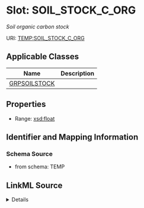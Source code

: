 # Slot: SOIL_STOCK_C_ORG
_Soil organic carbon stock_


URI: [TEMP:SOIL_STOCK_C_ORG](https://example.org/TEMP/SOIL_STOCK_C_ORG)



<!-- no inheritance hierarchy -->




## Applicable Classes

| Name | Description |
| --- | --- |
[GRPSOILSTOCK](GRPSOILSTOCK.md) | 






## Properties

* Range: [xsd:float](xsd:float)







## Identifier and Mapping Information







### Schema Source


* from schema: TEMP




## LinkML Source

<details>
```yaml
name: SOIL_STOCK_C_ORG
description: Soil organic carbon stock
from_schema: TEMP
rank: 1000
alias: SOIL_STOCK_C_ORG
domain_of:
- GRP_SOIL_STOCK
range: float
unit:
  symbol: g C m-2

```
</details>